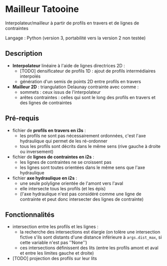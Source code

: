 Mailleur Tatooine
=================

Interpolateur/mailleur à partir de profils en travers et de lignes de contraintes

Langage : Python (version 3, portabilité vers la version 2 non testée)

## Description

* **Interpolateur** linéaire à l'aide de lignes directrices 2D :
    * [TODO] densificateur de profils 1D : ajout de profils intermédiaires interpolés
    * génération d'un semis de points 2D entre profils en travers
* **Mailleur 2D** : triangulation Delaunay contrainte avec comme :
    * sommets : ceux issus de l'interpolateur
    * arêtes contraintes : celles qui sont le long des profils en travers et des lignes de contraintes

## Pré-requis

* fichier de **profils en travers en i3s** :
    * les profils ne sont pas nécessairement ordonnées, c'est l'axe hydraulique qui permet de les ré-ordonner
    * tous les profils sont décrits dans le même sens (rive gauche à droite ou inversement)
* fichier de **lignes de contraintes en i2s** :
    * les lignes de contraintes ne se croissent pas
    * les lignes sont toutes orientées dans le même sens que l'axe hydraulique
* fichier **axe hydraulique en i2s** :
    * une seule polyligne orientée de l'amont vers l'aval
    * elle intersecte tous les profils (et les épis)
    * (l'axe hydraulique n'est pas considéré comme une ligne de contrainte et peut donc intersecter des lignes de contrainte)

## Fonctionnalités

* intersection entre les profils et les lignes :
    * la recherche des intersections est élargie (on tolère une intersection fictive s'ils sont distants d'une distance inférieure à <code>args.dist_max</code>, si cette variable n'est pas ''None'')
    * ces intersections définissent des lits (entre les profils amont et aval et entre les limites gauche et droite)
* [TODO] projection des profils sur leur lits
